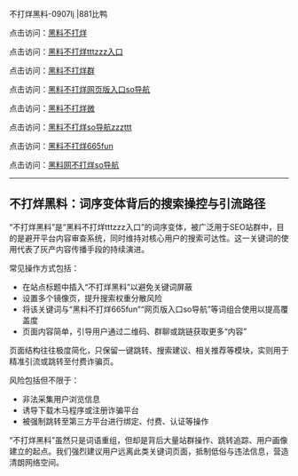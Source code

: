 不打烊黑料-0907lj |881比鸭

点击访问：<a href="https://heiliaolvzlu3.pages.dev">黑料不打烊</a>  

点击访问：<a href="https://heiliaoyvnrda.pages.dev">黑料不打烊tttzzz入口</a>  

点击访问：<a href="https://heiliao5s28gk.pages.dev">黑料不打烊群</a>  

点击访问：<a href="https://heiliaoryrhyu.pages.dev">黑料不打烊网页版入口so导航</a>  

点击访问：<a href="https://heiliaox6jgh3.pages.dev">黑料不打烊微</a>  

点击访问：<a href="https://heiliaoxfe5rb.pages.dev">黑料不打烊so导航zzzttt</a>  

点击访问：<a href="https://heiliao9wsbg3.pages.dev">黑料不打烊665fun</a>  

点击访问：<a href="https://heiliaokof3cy.pages.dev">黑料网不打烊so导航</a>  

---

## 不打烊黑料：词序变体背后的搜索操控与引流路径

“不打烊黑料”是“黑料不打烊tttzzz入口”的词序变体，被广泛用于SEO站群中，目的是避开平台内容审查系统，同时维持对核心用户的搜索可达性。这一关键词的使用代表了灰产内容传播手段的持续演进。

常见操作方式包括：
- 在站点标题中插入“不打烊黑料”以避免关键词屏蔽  
- 设置多个镜像页，提升搜索权重分散风险  
- 将该关键词与“黑料不打烊665fun”“网页版入口so导航”等词组合使用以提高覆盖度  
- 页面内容简单，引导用户通过二维码、群聊或跳链获取更多“内容”

页面结构往往极度简化，只保留一键跳转、搜索建议、相关推荐等模块，实则用于精准引流或跳转至付费诈骗页。

风险包括但不限于：
- 非法采集用户浏览信息  
- 诱导下载木马程序或注册诈骗平台  
- 被强制跳转至第三方平台进行绑定、付费、认证等操作

“不打烊黑料”虽然只是词语重组，但却是背后大量站群操作、跳转追踪、用户画像建立的起点。我们强烈建议用户远离此类关键词页面，抵制低俗与违法信息，营造清朗网络空间。

